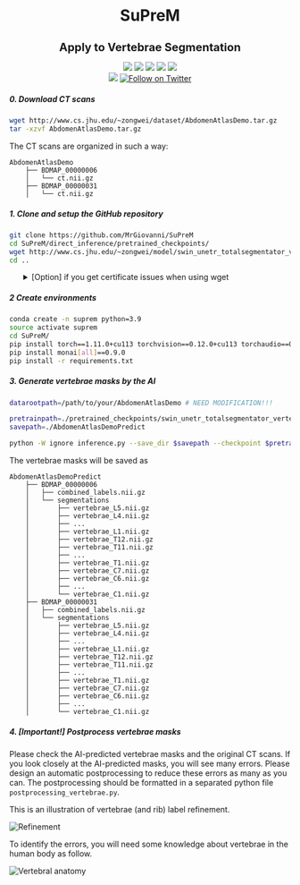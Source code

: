 <h1 align="center">SuPreM</h1>
<h3 align="center" style="font-size: 20px; margin-bottom: 4px">Apply to Vertebrae Segmentation</h3>
<p align="center">
    <a href='https://www.zongweiz.com/dataset'><img src='https://img.shields.io/badge/Project-Page-Green'></a> 
    <a href='https://www.cs.jhu.edu/~alanlab/Pubs23/li2023suprem.pdf'><img src='https://img.shields.io/badge/Paper-PDF-purple'></a> 
    <a href='document/promotion_slides.pdf'><img src='https://img.shields.io/badge/Slides-PDF-orange'></a> 
    <a href='document/dom_wse_poster.pdf'><img src='https://img.shields.io/badge/Poster-PDF-blue'></a> 
    <a href='https://www.cs.jhu.edu/news/ai-and-radiologists-unite-to-map-the-abdomen/'><img src='https://img.shields.io/badge/WSE-News-yellow'></a>
    <br/>
    <a href="https://github.com/MrGiovanni/SuPreM"><img src="https://img.shields.io/github/stars/MrGiovanni/SuPreM?style=social" /></a>
    <a href="https://twitter.com/bodymaps317"><img src="https://img.shields.io/twitter/follow/BodyMaps" alt="Follow on Twitter" /></a>
</p>

##### 0. Download CT scans

```bash
wget http://www.cs.jhu.edu/~zongwei/dataset/AbdomenAtlasDemo.tar.gz
tar -xzvf AbdomenAtlasDemo.tar.gz
```

The CT scans are organized in such a way:

```
AbdomenAtlasDemo
    ├── BDMAP_00000006
    │   └── ct.nii.gz
    ├── BDMAP_00000031
    │   └── ct.nii.gz
```

##### 1. Clone and setup the GitHub repository
```bash
git clone https://github.com/MrGiovanni/SuPreM
cd SuPreM/direct_inference/pretrained_checkpoints/
wget http://www.cs.jhu.edu/~zongwei/model/swin_unetr_totalsegmentator_vertebrae.pth
cd ..
```

<details>
<summary style="margin-left: 25px;">[Option] if you get certificate issues when using wget</summary>
<div style="margin-left: 25px;">

```bash
wget --no-check-certificate http://www.cs.jhu.edu/~zongwei/model/swin_unetr_totalsegmentator_vertebrae.pth
```

</div>
</details>


##### 2 Create environments
```bash
conda create -n suprem python=3.9
source activate suprem
cd SuPreM/
pip install torch==1.11.0+cu113 torchvision==0.12.0+cu113 torchaudio==0.11.0 --extra-index-url https://download.pytorch.org/whl/cu113
pip install monai[all]==0.9.0
pip install -r requirements.txt
```

##### 3. Generate vertebrae masks by the AI

```bash
datarootpath=/path/to/your/AbdomenAtlasDemo # NEED MODIFICATION!!!

pretrainpath=./pretrained_checkpoints/swin_unetr_totalsegmentator_vertebrae.pth
savepath=./AbdomenAtlasDemoPredict

python -W ignore inference.py --save_dir $savepath --checkpoint $pretrainpath --data_root_path $datarootpath --customize
```

The vertebrae masks will be saved as
```
AbdomenAtlasDemoPredict
    ├── BDMAP_00000006
    │   ├── combined_labels.nii.gz
    │   └── segmentations
    │       ├── vertebrae_L5.nii.gz
    │       ├── vertebrae_L4.nii.gz
    │       ├── ...
    │       ├── vertebrae_L1.nii.gz
    │       ├── vertebrae_T12.nii.gz
    │       ├── vertebrae_T11.nii.gz
    │       ├── ...
    │       ├── vertebrae_T1.nii.gz
    │       ├── vertebrae_C7.nii.gz
    │       ├── vertebrae_C6.nii.gz
    │       ├── ...
    │       └── vertebrae_C1.nii.gz
    ├── BDMAP_00000031
    │   ├── combined_labels.nii.gz
    │   └── segmentations
    │       ├── vertebrae_L5.nii.gz
    │       ├── vertebrae_L4.nii.gz
    │       ├── ...
    │       ├── vertebrae_L1.nii.gz
    │       ├── vertebrae_T12.nii.gz
    │       ├── vertebrae_T11.nii.gz
    │       ├── ...
    │       ├── vertebrae_T1.nii.gz
    │       ├── vertebrae_C7.nii.gz
    │       ├── vertebrae_C6.nii.gz
    │       ├── ...
    │       └── vertebrae_C1.nii.gz
```

##### 4. [Important!] Postprocess vertebrae masks

Please check the AI-predicted vertebrae masks and the original CT scans. If you look closely at the AI-predicted masks, you will see many errors. Please design an automatic postprocessing to reduce these errors as many as you can. The postprocessing should be formatted in a separated python file `postprocessing_vertebrae.py`.

This is an illustration of vertebrae (and rib) label refinement.

![Refinement](https://github.com/MrGiovanni/SuPreM/blob/main/document/LetsSegmentVertebrae.png)
</div>

To identify the errors, you will need some knowledge about vertebrae in the human body as follow.

![Vertebral anatomy](https://i0.wp.com/aneskey.com/wp-content/uploads/2023/08/f01-01-9780323882262.jpg)
</div>
